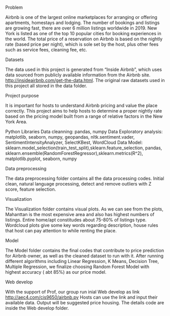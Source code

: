 Problem

Airbnb is one of the largest online marketplaces for arranging or offering apartments, homestays and lodging. The number of bookings and listings are growing fast, there are over 6 million listings worldwide in 2019. New York is listed as one of the top 10 popular cities for booking experiences in the world. The total price of a reservation on Airbnb is based on the nightly rate (based price per night), which is sole set by the host, plus other fees such as service fees, cleaning fee, etc.

Datasets

The data used in this project is generated from “Inside Airbnb”, which uses data sourced from publicly available information from the Airbnb site. http://insideairbnb.com/get-the-data.html. The original raw datasets used in this project all stored in the data folder.

Project purpose

It is important for hosts to understand Airbnb pricing and value the place correctly. This project aims to help hosts to determine a proper nightly rate based on the pricing model built from a range of relative factors in the New York Area.

Python Libraries Data cleanning: pandas, numpy Data Exploratory analysis: matplotlib, seaborn, numpy, geopandas, nltk.sentiment.vader, SentimentIntensityAnalyzer, SelectKBest, WordCloud Data Model: sklearn.model_selection(train_test_split),sklearn.feature_selection, pandas, sklearn.ensemble(RandomForestRegressor),sklearn.metrics(R^2), matplotlib.pyplot, seaborn, numpy

Data preprocessing

The data preprocessing folder contains all the data processing codes. Initial clean, natural language processing, detect and remove outliers with Z score, feature selection.

Visualization

The Visualization folder contains visual plots. As we can see from the plots, Mahanttan is the most expensive area and also has highest numbers of listings. Entire home/apt constitudes about 75-80% of listings type. Wordcloud plots give some key words regarding description, house rules that host can pay attention to while renting the place.

Model

The Model folder contains the final codes that contribute to price prediction for Airbnb owner, as well as the cleaned dataset to run with it. After running different algorithms including Linear Regression, K Means, Decision Tree, Multiple Regression, we finalize choosing Random Forest Model with highest accuracy ( abt 85%) as our price model.

Web develop

With the support of Prof, our group run inial Web develop as link http://aec4.com/cis9650/airbnb.py Hosts can use the link and input their available data. Output will be suggested price housing. The details code are inside the Web develop folder.
